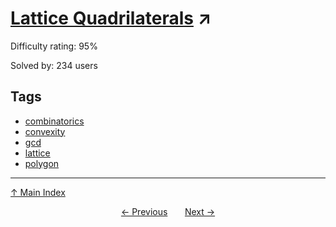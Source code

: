 # [Lattice Quadrilaterals](https://projecteuler.net/problem=453) ↗️

Difficulty rating: 95%

Solved by: 234 users
## Tags

- [combinatorics](../tags/combinatorics.md)
- [convexity](../tags/convexity.md)
- [gcd](../tags/gcd.md)
- [lattice](../tags/lattice.md)
- [polygon](../tags/polygon.md)



---

[↑ Main Index](../README.md)


<div align=center><a href='452.md'>← Previous</a> &nbsp;&nbsp; &nbsp;&nbsp;  <a href='454.md'>Next →</a></div>
